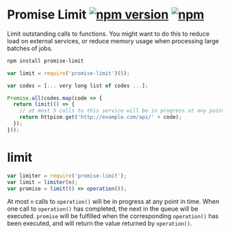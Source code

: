 # Promise Limit [![npm version](https://img.shields.io/npm/v/promise-limit.svg)](https://www.npmjs.com/package/promise-limit) [![npm](https://img.shields.io/npm/dm/promise-limit.svg)](https://www.npmjs.com/package/promise-limit)

Limit outstanding calls to functions. You might want to do this to reduce load on external services, or reduce memory usage when processing large batches of jobs.

```sh
npm install promise-limit
```

```js
var limit = require('promise-limit')(5);

var codes = [... very long list of codes ...];

Promise.all(codes.map(code => {
  return limit(() => {
    // at most 5 calls to this service will be in progress at any point in time.
    return httpism.get('http://example.com/api/' + code);
  });
}));
```

# limit

```js
var limiter = require('promise-limit');
var limit = limiter(n);
var promise = limit(() => operation());
```

At most `n` calls to `operation()` will be in progress at any point in time. When one call to `operation()` has completed, the next in the queue will be executed. `promise` will be fulfilled when the corresponding `operation()` has been executed, and will return the value returned by `operation()`.
